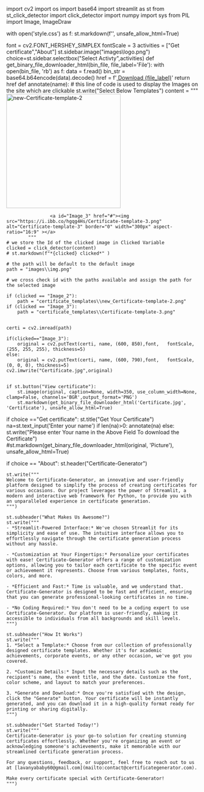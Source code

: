 import cv2
import os
import base64
import streamlit as st
from st_click_detector import click_detector
import numpy
import sys
from PIL import Image, ImageDraw

with open('style.css') as f:
    st.markdown(f'<style>{f.read()}</style>', unsafe_allow_html=True)

font = cv2.FONT_HERSHEY_SIMPLEX
fontScale = 3
activities = ["Get certificate","About"]
st.sidebar.image("images\\logo.png")
choice=st.sidebar.selectbox("Select Activty",activities)
def get_binary_file_downloader_html(bin_file, file_label='File'):
    with open(bin_file, 'rb') as f:
        data = f.read()
    bin_str = base64.b64encode(data).decode()
    href = f'<a href="data:application/octet-stream;base64,{bin_str}" download="{os.path.basename(bin_file)}"> Download {file_label}</a>'
    return href
def annotate(name):
    # this line of code is used to display the Images on the site which are clickable
    st.write("Select Below Templates")
    content = """
                    <a id="Image_2" href="#"><img src="https://i.ibb.co/CmhrK9d/new-Certificate-template-2.png" alt="new-Certificate-template-2" border="0" width="300px" aspect-ratio="16:9" ></a>

                    <a id="Image_3" href="#"><img src="https://i.ibb.co/hgqg4Hs/Certificate-template-3.png" alt="Certificate-template-3" border="0" width="300px" aspect-ratio="16:9" ></a>
            """
    # we store the Id of the clicked image in Clicked Variable 
    clicked = click_detector(content)
    # st.markdown(f"*{clicked} clicked*" )

    # the path will be default to the default image
    path = "images\\img.png"

    # we cross check id with the paths available and assign the path for the selected image

    if (clicked == "Image_2"):
        path = "certificate_templates\\new_Certificate-template-2.png"
    if (clicked == "Image_3"):
        path = "certificate_templates\\Certificate-template-3.png"

    
    certi = cv2.imread(path)

    if(clicked=="Image_3"):
        original = cv2.putText(certi, name, (600, 850),font,   fontScale, (255, 255, 255), thickness=5)
    else:
        original = cv2.putText(certi, name, (600, 790),font,   fontScale, (0, 0, 0), thickness=5)
    cv2.imwrite("Certificate.jpg",original)

    
    if st.button("View certificate"):
        st.image(original, caption=None, width=350, use_column_width=None, clamp=False, channels='BGR',output_format='PNG')
        st.markdown(get_binary_file_downloader_html('Certificate.jpg', 'Certificate'), unsafe_allow_html=True)


if choice =="Get certificate":
    st.title("Get Your Certificate")
    na=st.text_input('Enter your name')
    if len(na)>0:
        annotate(na)
    else:
        st.write("Please enter Your name in the Above Field To download the Certificate")    
    #st.markdown(get_binary_file_downloader_html(original, 'Picture'), unsafe_allow_html=True)

if choice == "About":
    st.header("Certificate-Generator")

    st.write("""
    Welcome to Certificate-Generator, an innovative and user-friendly platform designed to simplify the process of creating certificates for various occasions. Our project leverages the power of Streamlit, a modern and interactive web framework for Python, to provide you with an unparalleled experience in certificate generation.
    """)

    st.subheader("What Makes Us Awesome?")
    st.write("""
    - *Streamlit-Powered Interface:* We've chosen Streamlit for its simplicity and ease of use. The intuitive interface allows you to effortlessly navigate through the certificate generation process without any hassle.

    - *Customization at Your Fingertips:* Personalize your certificates with ease! Certificate-Generator offers a range of customization options, allowing you to tailor each certificate to the specific event or achievement it represents. Choose from various templates, fonts, colors, and more.

    - *Efficient and Fast:* Time is valuable, and we understand that. Certificate-Generator is designed to be fast and efficient, ensuring that you can generate professional-looking certificates in no time.

    - *No Coding Required:* You don't need to be a coding expert to use Certificate-Generator. Our platform is user-friendly, making it accessible to individuals from all backgrounds and skill levels.
    """)

    st.subheader("How It Works")
    st.write("""
    1. *Select a Template:* Choose from our collection of professionally designed certificate templates. Whether it's for academic achievements, corporate events, or any other occasion, we've got you covered.

    2. *Customize Details:* Input the necessary details such as the recipient's name, the event title, and the date. Customize the font, color scheme, and layout to match your preferences.

    3. *Generate and Download:* Once you're satisfied with the design, click the "Generate" button. Your certificate will be instantly generated, and you can download it in a high-quality format ready for printing or sharing digitally.
    """)

    st.subheader("Get Started Today!")
    st.write("""
    Certificate-Generator is your go-to solution for creating stunning certificates effortlessly. Whether you're organizing an event or acknowledging someone's achievements, make it memorable with our streamlined certificate generation process.

    For any questions, feedback, or support, feel free to reach out to us at [lavanyababy60@gmail.com](mailto:contact@certificategenerator.com).

    Make every certificate special with Certificate-Generator!
    """)
